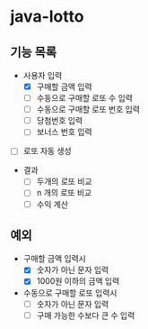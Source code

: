 # java-lotto

## 기능 목록
- 사용자 입력
    - [x] 구매할 금액 입력
    - [ ] 수동으로 구매할 로또 수 입력
    - [ ] 수동으로 구매할 로또 번호 입력
    - [ ] 당첨번호 입력
    - [ ] 보너스 번호 입력
    
- [ ] 로또 자동 생성

- 결과
    - [ ] 두개의 로또 비교
    - [ ] n 개의 로또 비교
    - [ ] 수익 계산
    
## 예외
- 구매할 금액 입력시
    - [x] 숫자가 아닌 문자 입력
    - [x] 1000원 이하의 금액 입력

- 수동으로 구매할 로또 입력시
  - [ ] 숫자가 아닌 문자 입력
  - [ ] 구매 가능한 수보다 큰 수 입력